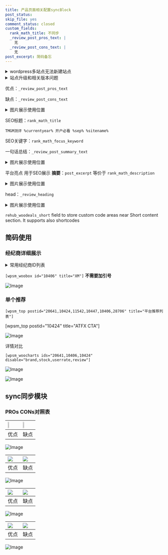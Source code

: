 ```yaml
---
title: 产品页面相关配置syncBlock
post_status: 
skip_file: yes
comment_status: closed
custom_fields:
  rank_math_title: 不同步
  _review_post_pros_text: |
    无
  _review_post_cons_text: |
    无
post_excerpt: 简码备忘
---
```

<details><summary>wordpress多站点无法新建站点</summary>

<li>和报错需要清理cookies一样的原因</li>
<li>wp-config.php里面<code>define( 'SUBDOMAIN_INSTALL', false );//子域名安装</code></li>
<li>新建子站点是用<code>define( 'SUBDOMAIN_INSTALL', true);//子域名安装</code> 完成以后，改成<code>false</code></li>
</details>

<details><summary>站点升级和相关版本问题</summary>

<p>wordpress：5.9.9
woocommerce：7.5.1
出现问题的地方：主题选项里面>><strong>Product layout >>compact style</strong></p>
<p>如何出现没有用过的字段 导致无法保存。先导出配置 然后进行修改，后面再次恢复即可。</p>
<p>出现部分字段无法显示时，需要返回默认布局后，对产品进行保存就好了。</p>
<p></p>
</details>

优点：`_review_post_pros_text`

缺点：`_review_post_cons_text`

<details><summary>图片展示使用位置</summary>

<img src="https://prod-files-secure.s3.us-west-2.amazonaws.com/39ed1227-6d7d-4570-be36-9ccd4a2c4241/f51d3d83-55d4-4bdf-9604-f37ec77ab556/Untitled.png?X-Amz-Algorithm=AWS4-HMAC-SHA256&X-Amz-Content-Sha256=UNSIGNED-PAYLOAD&X-Amz-Credential=ASIAZI2LB466YPMCO32I%2F20250329%2Fus-west-2%2Fs3%2Faws4_request&X-Amz-Date=20250329T045515Z&X-Amz-Expires=3600&X-Amz-Security-Token=IQoJb3JpZ2luX2VjEAQaCXVzLXdlc3QtMiJHMEUCICseahy7hJnVbTWj%2B5m6qGF1R6AR43Bpfsvuh4psTiooAiEA513wx5cKkOp8uYV40NU5jjVm9%2BWf7jLauA0l6J32sCoq%2FwMIbRAAGgw2Mzc0MjMxODM4MDUiDFMKYZyQg%2FtxyWSH6CrcAxJ1Ak85mrEJqwwNYBpZzfza7zLTOO4VBEQDX6L3EhlrgrC8op%2BjXHrmyDO%2BInb3L7ZZvlx668FzXbLJdOaOwKHfuhHVgM6z9sdhVrJDcploIyJjrJQ%2BSu6skra%2FZzjb%2BYPT3%2FlbJKKUqCGpCzpUT0pPMp1Athk0yDImVtLdqmED6H4w%2BPj81If%2BIDtTgkF5x7Ozndzw3kse8uL3VgxifO0RUOZ3fW2%2BxMxx6F1oAtYKW5%2BLskOV0V20M%2B02UT15CGGeLlkOTLYDU335SIvR10sx3LRMyCiWrGAU9QNrVv0j83MHmOeco8LQFBDen83smp9ymkNMMhFm2Q9PG3YUeFTBEKjq2eqS%2BPc%2FUAuOMEGkM3JFuk0G1nIsXfGGDiwxxk%2B0Tnm9BeKR7IlzxugzYlHtenjCDuT0C2GF%2BpN%2FPWKDAnen%2FW3q7rXATNOeazhYhBmxjBPHDsaPthvuuefLJUsM3AzB9Tc1F4eZN2vxT1AJCs2mMf5ljw%2FmXnklT0PIxq9H2LEfgp3gvsLed6mSWz8v2YsoKCPn5IaGnjdNeKZQ9LwnPoQ2PgLse80szgNQ7y34vKlEbodFY91DXl6FXyNCb%2FozH%2BYxvLc%2Brs2paYkQINupOH8cJ0N6F87dMMvUnb8GOqUB%2FE5AB%2BQBks5WyM9CJwq2Ee0UpxBHoVTHpxya%2FUpl12%2FyCLRrIwGeD5eF22tEg0MoL8JWwfRp3cVjv9xBCMQMzpIbIEcAfv9JFfaEAMShu9Jm4u8FrfS4Rr2cg5%2FmUyKuJ1keAkLQzwUQoIBbToopG9AlOhxY8zDaf7NNyYmD0TTCw0ZO1XwcrEKt1Fbpgc6mpNTXvhnkdIRLUxIXWqyXCX3lBb9t&X-Amz-Signature=55e6fcf1e632406ce7e08ea9ce96115f22e68eec3a735dd86f1621271dd7df97&X-Amz-SignedHeaders=host&x-id=GetObject" alt="Image">
</details>

SEO标题：`rank_math_title`

`TMGM测评 %currentyear% 开户必看 %sep% %sitename%`

SEO关键字：`rank_math_focus_keyword`

一句话总结：`_review_post_summary_text`

<details><summary>图片展示使用位置</summary>

<img src="https://prod-files-secure.s3.us-west-2.amazonaws.com/39ed1227-6d7d-4570-be36-9ccd4a2c4241/4b96a922-296c-4f4e-8630-d1c870cbce01/Untitled.png?X-Amz-Algorithm=AWS4-HMAC-SHA256&X-Amz-Content-Sha256=UNSIGNED-PAYLOAD&X-Amz-Credential=ASIAZI2LB466WYBJFVNU%2F20250329%2Fus-west-2%2Fs3%2Faws4_request&X-Amz-Date=20250329T045519Z&X-Amz-Expires=3600&X-Amz-Security-Token=IQoJb3JpZ2luX2VjEAAaCXVzLXdlc3QtMiJHMEUCIQD2DheWolnVZ8UG5JRzTlOsxKPGTZJV6rZ2PKeHHQ0VzgIgTGGQ1xnGzE4tWMIQSaZujx6AD6ISBGbogR9Cws51qEUq%2FwMIaBAAGgw2Mzc0MjMxODM4MDUiDDGpFTytvCszgUvbHSrcA0CPsJ88FYghDIeX1T5ytsA4bCmyKHJ6j9CAfA56qlIx3813G9QV5LdwyqfM2D4CBROY5xZWpzKFFyfc0AUmKmnfu70tIBsxnbXvtaN3zOdznyXzyVbsdjz6d8pP56Y%2FqSIlUDekaDUJnG%2B41v9ORkGIpqpQL%2FXRd6bUBg5NvTzZNWMfgBrCoNiPDIQviUx4vBvjjLCE0afxhDdW3qUZneLh2Flw4SDibMpxI2ztHHVBW6SWsVEAX79XvhDUurjPOixlHrd%2BT0autWRfsbebgfiuXRK5Be2DyVvWRWmlCFhoCYLXm54ihNddLHX%2FqLKuvJS%2BQTFbGAQ5QR8FlT%2FbMa2XQqcmXOYiw8xLc29RSPYsWZokprpi4C1d8WDB2AbXTh3B0YRb64q7pYM%2BiGcyWy%2BuzgcnoqRpIT4RetyG%2FDLN5UOMlnh1z7b3jELmQw1mld%2BAigQ5BDBA8IZp0SN2hdzHzYY%2BlXJWRj4mAn50EKqtJRsRKw6zoEhvMalm%2FnC1E7AkUlg1NkCBsEqPR6ivEP8RieT%2BSt%2B0nOALEPh7soUmfhYlTtTISFF%2FwrOna02KSnjlNG7Rzm5reaF993R05Nsw4yvaEHf5tVMeJ1wtxQBg38uWEChIwvRb7Ev3MNrdnL8GOqUBOW89hVJusxmhFWRH8e1TVejQ5M7oKAZFMRds5bmZE46DSidV0qkAEu02Z9hZ3c4h4N2gKJR1Q0VejEJidGNQZQbVKw7UobzPUlxZ%2FbKnDW6BYk3D3PU62KI1Jqrf%2B9iPO5UUmK5znZsCVissnloGoPo0n8AFhua42Vl83fpdzwpoCricfhASJhe4698cQxgLan9bUppgrtdVHQ9tl7%2FkvZ4aur0G&X-Amz-Signature=067cab03bc5bc81cb09213452b56e1696d164429764aa07b1a503d328e3a1115&X-Amz-SignedHeaders=host&x-id=GetObject" alt="Image">
</details>

平台亮点 用于SEO展示 **摘要**：`post_excerpt`  等价于 `rank_math_description`

<details><summary>图片展示使用位置</summary>

<img src="https://prod-files-secure.s3.us-west-2.amazonaws.com/39ed1227-6d7d-4570-be36-9ccd4a2c4241/1ee11f63-b60a-4dfe-a7a7-d58ff23b5d88/Untitled.png?X-Amz-Algorithm=AWS4-HMAC-SHA256&X-Amz-Content-Sha256=UNSIGNED-PAYLOAD&X-Amz-Credential=ASIAZI2LB466ZSAQKYCR%2F20250329%2Fus-west-2%2Fs3%2Faws4_request&X-Amz-Date=20250329T045519Z&X-Amz-Expires=3600&X-Amz-Security-Token=IQoJb3JpZ2luX2VjEAAaCXVzLXdlc3QtMiJIMEYCIQDazu0n4u2bmjP4nTq3xW7IBeYcYwY%2Bm%2F9qQEJmomVF2AIhAL2h3n4AZ1vTIRPzSXtVIpjJ9MOmBGQqqD2ZYfFe88nJKv8DCGgQABoMNjM3NDIzMTgzODA1Igw3L0oIZjeTVSQsNxMq3AML7k5jvqt%2FXnzC652vQbrEzOOBinQnLPSpybjNzXUFpo8FTSXFpD8yninUt%2FMtwvsHxawtefRnip2h6gMcU6RPZxxw2QG0mJfOnHWNAopUOQk7d%2BDnT%2BHuNDbttAhXjQpbQrPtCBfh1vUOBsUS2vb0soWZq%2FPzSKa3m5EP0CpUTZrCQJc3FCz8M713l%2BD8QJFR29PLPSh5nP4k8W1%2BoGSNjHn5hKmAMdvaVCj3oLT61vqEmLB2353NSAXguuqBlzTc4u0MHi0Fj0PcK6jew5q6nuAwEuNuoSYX7d%2BuzlWuf8CSjU7%2Bya%2Fjh64NYZH%2Bo9obv6mSw6bASMsnJ%2BVLVCtEbAuiiKZYkQBnectuPoGwE2TfayIngpWETgPZri5w8MzHwYK57zwtM5xkhph0Dk8FsNSrjbOTc7dQTr21cN%2Biom1uicK3GoAfn6eAef3wqLrqaDPdS%2Bswss75%2B8PECWkm2i55488F1ZgchvkeARg1IF9BMY0UWO%2BrgjAT9NLZtzVdlMIxa%2FpMmS9%2FhdEbM%2FEX69vDxo%2FoMxURGXz9UduiytdewDfYg7NyZKBp4RcT9KUyL86vc7PDkexvMOBX0dT0a27txfR%2F8PTkhcEooOhw3PeIuT70cB6aX%2BqaizCr3Zy%2FBjqkAZPSfceQ1rgulBFQMIGU5kortK%2FZgAF9c%2FdLA3CfHT%2BK1nr8rZ3ZJf7f%2FARCt8iIDrsj3Kb52I3iQXmjynU8vQMRIdFrDRZoboszWTdLbyRSDurQVhL%2BwgaSzRpRrjRleX1n9D98akQF4fuMRrD5J75nv24kWcfCuNdGIlA3rjWr7JDVkjAUA0%2BzJwhxZaDnZNhb%2Bi2LkkqDtkJZvWGK9t9GVGCn&X-Amz-Signature=8875388ae2f674e2972d1fc0cdd43a366570bc3fe02d2eeb8a14e06de4884a82&X-Amz-SignedHeaders=host&x-id=GetObject" alt="Image">
<img src="https://prod-files-secure.s3.us-west-2.amazonaws.com/39ed1227-6d7d-4570-be36-9ccd4a2c4241/ad4118b5-78d8-4fbe-801e-3b29b5d99c01/Untitled.png?X-Amz-Algorithm=AWS4-HMAC-SHA256&X-Amz-Content-Sha256=UNSIGNED-PAYLOAD&X-Amz-Credential=ASIAZI2LB466ZSAQKYCR%2F20250329%2Fus-west-2%2Fs3%2Faws4_request&X-Amz-Date=20250329T045519Z&X-Amz-Expires=3600&X-Amz-Security-Token=IQoJb3JpZ2luX2VjEAAaCXVzLXdlc3QtMiJIMEYCIQDazu0n4u2bmjP4nTq3xW7IBeYcYwY%2Bm%2F9qQEJmomVF2AIhAL2h3n4AZ1vTIRPzSXtVIpjJ9MOmBGQqqD2ZYfFe88nJKv8DCGgQABoMNjM3NDIzMTgzODA1Igw3L0oIZjeTVSQsNxMq3AML7k5jvqt%2FXnzC652vQbrEzOOBinQnLPSpybjNzXUFpo8FTSXFpD8yninUt%2FMtwvsHxawtefRnip2h6gMcU6RPZxxw2QG0mJfOnHWNAopUOQk7d%2BDnT%2BHuNDbttAhXjQpbQrPtCBfh1vUOBsUS2vb0soWZq%2FPzSKa3m5EP0CpUTZrCQJc3FCz8M713l%2BD8QJFR29PLPSh5nP4k8W1%2BoGSNjHn5hKmAMdvaVCj3oLT61vqEmLB2353NSAXguuqBlzTc4u0MHi0Fj0PcK6jew5q6nuAwEuNuoSYX7d%2BuzlWuf8CSjU7%2Bya%2Fjh64NYZH%2Bo9obv6mSw6bASMsnJ%2BVLVCtEbAuiiKZYkQBnectuPoGwE2TfayIngpWETgPZri5w8MzHwYK57zwtM5xkhph0Dk8FsNSrjbOTc7dQTr21cN%2Biom1uicK3GoAfn6eAef3wqLrqaDPdS%2Bswss75%2B8PECWkm2i55488F1ZgchvkeARg1IF9BMY0UWO%2BrgjAT9NLZtzVdlMIxa%2FpMmS9%2FhdEbM%2FEX69vDxo%2FoMxURGXz9UduiytdewDfYg7NyZKBp4RcT9KUyL86vc7PDkexvMOBX0dT0a27txfR%2F8PTkhcEooOhw3PeIuT70cB6aX%2BqaizCr3Zy%2FBjqkAZPSfceQ1rgulBFQMIGU5kortK%2FZgAF9c%2FdLA3CfHT%2BK1nr8rZ3ZJf7f%2FARCt8iIDrsj3Kb52I3iQXmjynU8vQMRIdFrDRZoboszWTdLbyRSDurQVhL%2BwgaSzRpRrjRleX1n9D98akQF4fuMRrD5J75nv24kWcfCuNdGIlA3rjWr7JDVkjAUA0%2BzJwhxZaDnZNhb%2Bi2LkkqDtkJZvWGK9t9GVGCn&X-Amz-Signature=a059f7f85290453dc211984c9938b1d188e9ee6604dca8f7010c1ae8a21406a4&X-Amz-SignedHeaders=host&x-id=GetObject" alt="Image">
<img src="https://prod-files-secure.s3.us-west-2.amazonaws.com/39ed1227-6d7d-4570-be36-9ccd4a2c4241/a38cf7c9-a79c-4b64-9e94-13589fe0758b/Untitled.png?X-Amz-Algorithm=AWS4-HMAC-SHA256&X-Amz-Content-Sha256=UNSIGNED-PAYLOAD&X-Amz-Credential=ASIAZI2LB466ZSAQKYCR%2F20250329%2Fus-west-2%2Fs3%2Faws4_request&X-Amz-Date=20250329T045519Z&X-Amz-Expires=3600&X-Amz-Security-Token=IQoJb3JpZ2luX2VjEAAaCXVzLXdlc3QtMiJIMEYCIQDazu0n4u2bmjP4nTq3xW7IBeYcYwY%2Bm%2F9qQEJmomVF2AIhAL2h3n4AZ1vTIRPzSXtVIpjJ9MOmBGQqqD2ZYfFe88nJKv8DCGgQABoMNjM3NDIzMTgzODA1Igw3L0oIZjeTVSQsNxMq3AML7k5jvqt%2FXnzC652vQbrEzOOBinQnLPSpybjNzXUFpo8FTSXFpD8yninUt%2FMtwvsHxawtefRnip2h6gMcU6RPZxxw2QG0mJfOnHWNAopUOQk7d%2BDnT%2BHuNDbttAhXjQpbQrPtCBfh1vUOBsUS2vb0soWZq%2FPzSKa3m5EP0CpUTZrCQJc3FCz8M713l%2BD8QJFR29PLPSh5nP4k8W1%2BoGSNjHn5hKmAMdvaVCj3oLT61vqEmLB2353NSAXguuqBlzTc4u0MHi0Fj0PcK6jew5q6nuAwEuNuoSYX7d%2BuzlWuf8CSjU7%2Bya%2Fjh64NYZH%2Bo9obv6mSw6bASMsnJ%2BVLVCtEbAuiiKZYkQBnectuPoGwE2TfayIngpWETgPZri5w8MzHwYK57zwtM5xkhph0Dk8FsNSrjbOTc7dQTr21cN%2Biom1uicK3GoAfn6eAef3wqLrqaDPdS%2Bswss75%2B8PECWkm2i55488F1ZgchvkeARg1IF9BMY0UWO%2BrgjAT9NLZtzVdlMIxa%2FpMmS9%2FhdEbM%2FEX69vDxo%2FoMxURGXz9UduiytdewDfYg7NyZKBp4RcT9KUyL86vc7PDkexvMOBX0dT0a27txfR%2F8PTkhcEooOhw3PeIuT70cB6aX%2BqaizCr3Zy%2FBjqkAZPSfceQ1rgulBFQMIGU5kortK%2FZgAF9c%2FdLA3CfHT%2BK1nr8rZ3ZJf7f%2FARCt8iIDrsj3Kb52I3iQXmjynU8vQMRIdFrDRZoboszWTdLbyRSDurQVhL%2BwgaSzRpRrjRleX1n9D98akQF4fuMRrD5J75nv24kWcfCuNdGIlA3rjWr7JDVkjAUA0%2BzJwhxZaDnZNhb%2Bi2LkkqDtkJZvWGK9t9GVGCn&X-Amz-Signature=fcf3f7df0589a203e2188315b1836540e13374bbacf6029a780caf62ecccdd3a&X-Amz-SignedHeaders=host&x-id=GetObject" alt="Image">
<img src="https://prod-files-secure.s3.us-west-2.amazonaws.com/39ed1227-6d7d-4570-be36-9ccd4a2c4241/7da6fc1e-d2ac-42ae-8c75-cb5749aa18f6/Untitled.png?X-Amz-Algorithm=AWS4-HMAC-SHA256&X-Amz-Content-Sha256=UNSIGNED-PAYLOAD&X-Amz-Credential=ASIAZI2LB466ZSAQKYCR%2F20250329%2Fus-west-2%2Fs3%2Faws4_request&X-Amz-Date=20250329T045519Z&X-Amz-Expires=3600&X-Amz-Security-Token=IQoJb3JpZ2luX2VjEAAaCXVzLXdlc3QtMiJIMEYCIQDazu0n4u2bmjP4nTq3xW7IBeYcYwY%2Bm%2F9qQEJmomVF2AIhAL2h3n4AZ1vTIRPzSXtVIpjJ9MOmBGQqqD2ZYfFe88nJKv8DCGgQABoMNjM3NDIzMTgzODA1Igw3L0oIZjeTVSQsNxMq3AML7k5jvqt%2FXnzC652vQbrEzOOBinQnLPSpybjNzXUFpo8FTSXFpD8yninUt%2FMtwvsHxawtefRnip2h6gMcU6RPZxxw2QG0mJfOnHWNAopUOQk7d%2BDnT%2BHuNDbttAhXjQpbQrPtCBfh1vUOBsUS2vb0soWZq%2FPzSKa3m5EP0CpUTZrCQJc3FCz8M713l%2BD8QJFR29PLPSh5nP4k8W1%2BoGSNjHn5hKmAMdvaVCj3oLT61vqEmLB2353NSAXguuqBlzTc4u0MHi0Fj0PcK6jew5q6nuAwEuNuoSYX7d%2BuzlWuf8CSjU7%2Bya%2Fjh64NYZH%2Bo9obv6mSw6bASMsnJ%2BVLVCtEbAuiiKZYkQBnectuPoGwE2TfayIngpWETgPZri5w8MzHwYK57zwtM5xkhph0Dk8FsNSrjbOTc7dQTr21cN%2Biom1uicK3GoAfn6eAef3wqLrqaDPdS%2Bswss75%2B8PECWkm2i55488F1ZgchvkeARg1IF9BMY0UWO%2BrgjAT9NLZtzVdlMIxa%2FpMmS9%2FhdEbM%2FEX69vDxo%2FoMxURGXz9UduiytdewDfYg7NyZKBp4RcT9KUyL86vc7PDkexvMOBX0dT0a27txfR%2F8PTkhcEooOhw3PeIuT70cB6aX%2BqaizCr3Zy%2FBjqkAZPSfceQ1rgulBFQMIGU5kortK%2FZgAF9c%2FdLA3CfHT%2BK1nr8rZ3ZJf7f%2FARCt8iIDrsj3Kb52I3iQXmjynU8vQMRIdFrDRZoboszWTdLbyRSDurQVhL%2BwgaSzRpRrjRleX1n9D98akQF4fuMRrD5J75nv24kWcfCuNdGIlA3rjWr7JDVkjAUA0%2BzJwhxZaDnZNhb%2Bi2LkkqDtkJZvWGK9t9GVGCn&X-Amz-Signature=e050d90e41f9aa87617d6f3963343cb6488c1496337c86db486ad69f2e561771&X-Amz-SignedHeaders=host&x-id=GetObject" alt="Image">
<img src="https://prod-files-secure.s3.us-west-2.amazonaws.com/39ed1227-6d7d-4570-be36-9ccd4a2c4241/7e97f40a-eaee-47f5-b2f9-475f96808fa7/Untitled.png?X-Amz-Algorithm=AWS4-HMAC-SHA256&X-Amz-Content-Sha256=UNSIGNED-PAYLOAD&X-Amz-Credential=ASIAZI2LB466ZSAQKYCR%2F20250329%2Fus-west-2%2Fs3%2Faws4_request&X-Amz-Date=20250329T045519Z&X-Amz-Expires=3600&X-Amz-Security-Token=IQoJb3JpZ2luX2VjEAAaCXVzLXdlc3QtMiJIMEYCIQDazu0n4u2bmjP4nTq3xW7IBeYcYwY%2Bm%2F9qQEJmomVF2AIhAL2h3n4AZ1vTIRPzSXtVIpjJ9MOmBGQqqD2ZYfFe88nJKv8DCGgQABoMNjM3NDIzMTgzODA1Igw3L0oIZjeTVSQsNxMq3AML7k5jvqt%2FXnzC652vQbrEzOOBinQnLPSpybjNzXUFpo8FTSXFpD8yninUt%2FMtwvsHxawtefRnip2h6gMcU6RPZxxw2QG0mJfOnHWNAopUOQk7d%2BDnT%2BHuNDbttAhXjQpbQrPtCBfh1vUOBsUS2vb0soWZq%2FPzSKa3m5EP0CpUTZrCQJc3FCz8M713l%2BD8QJFR29PLPSh5nP4k8W1%2BoGSNjHn5hKmAMdvaVCj3oLT61vqEmLB2353NSAXguuqBlzTc4u0MHi0Fj0PcK6jew5q6nuAwEuNuoSYX7d%2BuzlWuf8CSjU7%2Bya%2Fjh64NYZH%2Bo9obv6mSw6bASMsnJ%2BVLVCtEbAuiiKZYkQBnectuPoGwE2TfayIngpWETgPZri5w8MzHwYK57zwtM5xkhph0Dk8FsNSrjbOTc7dQTr21cN%2Biom1uicK3GoAfn6eAef3wqLrqaDPdS%2Bswss75%2B8PECWkm2i55488F1ZgchvkeARg1IF9BMY0UWO%2BrgjAT9NLZtzVdlMIxa%2FpMmS9%2FhdEbM%2FEX69vDxo%2FoMxURGXz9UduiytdewDfYg7NyZKBp4RcT9KUyL86vc7PDkexvMOBX0dT0a27txfR%2F8PTkhcEooOhw3PeIuT70cB6aX%2BqaizCr3Zy%2FBjqkAZPSfceQ1rgulBFQMIGU5kortK%2FZgAF9c%2FdLA3CfHT%2BK1nr8rZ3ZJf7f%2FARCt8iIDrsj3Kb52I3iQXmjynU8vQMRIdFrDRZoboszWTdLbyRSDurQVhL%2BwgaSzRpRrjRleX1n9D98akQF4fuMRrD5J75nv24kWcfCuNdGIlA3rjWr7JDVkjAUA0%2BzJwhxZaDnZNhb%2Bi2LkkqDtkJZvWGK9t9GVGCn&X-Amz-Signature=72ae56e97dc1a96d6cd01b29740e3bbeddba87525a3e54e8b40e6fe1c030ffed&X-Amz-SignedHeaders=host&x-id=GetObject" alt="Image">
</details>

head：`_review_heading`

<details><summary>图片展示使用位置</summary>

<img src="https://prod-files-secure.s3.us-west-2.amazonaws.com/39ed1227-6d7d-4570-be36-9ccd4a2c4241/3a4650ad-9887-415c-889a-edd51fa54f27/Untitled.png?X-Amz-Algorithm=AWS4-HMAC-SHA256&X-Amz-Content-Sha256=UNSIGNED-PAYLOAD&X-Amz-Credential=ASIAZI2LB466YE7KNWCM%2F20250329%2Fus-west-2%2Fs3%2Faws4_request&X-Amz-Date=20250329T045519Z&X-Amz-Expires=3600&X-Amz-Security-Token=IQoJb3JpZ2luX2VjEAAaCXVzLXdlc3QtMiJGMEQCIBJI1Mi%2Blh5KLTb58ddRPdzm%2BvXScGLCIZMA8OH9edjKAiBLp15eFGgzh2VeBu4fhKY%2BoIxynxw9QcS5djDYJJ7SvSr%2FAwhoEAAaDDYzNzQyMzE4MzgwNSIMJGaUeN1pDQEMIcHxKtwDW8ewykMImxQAe%2B4MF9vMCDHeKOLZo85WC9akJpr6fUUqpSW6Oks2QlPhDVOfFmd0RU9%2FUXRSE9nGCrnH0xC8%2BLVHrAXrKUHUF9CPdMByO9E9CKMbsfjicWtD2OraAfJeXBYaplovC%2FWnGb8JMjK2lZ4oWP8bIbh4FdtCJtiNbjp1tMXIDV%2FDzSQ2reT1i%2FiX4dIPYl%2BL5U1fhZnyU%2FWxbAszy9XCE7GSWy2oxvoTwJjDhG8WUbi5BH8hjooARv3OoqeigEi8agZM1%2F8pQBj91iQ8fgsFxP8BYNM7fze4UBchPjH%2F00O%2FFo74W3P5jaI5Zen0m0y6PyEOcnHhnOzjPkprYgzgcNiuVB5FvgezkigpnmcVLJ46PVRJj9zA5oPzZLGtweadewrhjMrPNxJQiSIlBoxvpxn95UVH5C8yaTnukPTLE79jVRSsnPrlgvslNftcWgO5UuAtA21fm5dJWSeAr2uDNd9ifc%2FHmuUuYhy%2Fj2uuDA41jd4mPm198v2MX1TJZgTA9k04E1XUylqLwMY93fyZ8p%2Bzii8%2B1GexFhlnC8DLnR0kKKCsCKJ0tm3uEigtcqWqCmOCjJvuGyinRDydmzASL4dDSJrxNKA6PBrMEcJueROkNHTnLzIw1N2cvwY6pgHlL9%2F3xZFSVa8yLi2NNFQsjYVQ3f8%2Bt0op1s85%2BJzLYtMZ5balq59VxnvpliK02Af5WDJg%2F2S%2BOl3IOqxqqNhjEbNLpQcaFR3rsNqi19USkVHAlPVUD%2B5PYWKawxHga4DBd%2FQfgvk%2BP0zieBSvQtyPKTAI9A7ZYQdGzzZyTC3%2BiOaGS83zMp1ERd6e7sQTKMG74js86NXms0wT7m3hdRbURkYDF5jk&X-Amz-Signature=f942386c5e62519c9d9323dd3f9e1e152c391ec13d8c0e24208c2ea14e214156&X-Amz-SignedHeaders=host&x-id=GetObject" alt="Image">
</details>

`rehub_woodeals_short`	field to store custom code areas near Short content section. It supports also shortcodes



## 简码使用

### 经纪商详细展示

<details><summary>常用经纪商ID列表</summary>

<pre><code class="php">嘉盛 ===> 20641  [wpsm_woobox id="20641" title="嘉盛"]
易信easymarkets ===> 11542  [wpsm_woobox id="11542" title="易信easymarkets"]
ATFX外汇 ===> 10424  [wpsm_woobox id="10424" title="ATFX"]
XM ===> 10406  [wpsm_woobox id="10406" title="XM"]
TMGM ===> 29622  [wpsm_woobox id="29622" title="TMGM"]
HYCM ===> 10447  [wpsm_woobox id="10447" title="HYCM"]
fpmarkets澳福外汇 ===> 20639  [wpsm_woobox id="20639" title="fpmarkets澳福外汇"]</code></pre>
</details>

`[wpsm_woobox id="10406" title="XM"]` **不需要加引号**

![Image](https://prod-files-secure.s3.us-west-2.amazonaws.com/39ed1227-6d7d-4570-be36-9ccd4a2c4241/4f898f9d-0fa7-4e43-acd3-ac6bc7be575a/Untitled.png?X-Amz-Algorithm=AWS4-HMAC-SHA256&X-Amz-Content-Sha256=UNSIGNED-PAYLOAD&X-Amz-Credential=ASIAZI2LB466437GKL3G%2F20250329%2Fus-west-2%2Fs3%2Faws4_request&X-Amz-Date=20250329T045514Z&X-Amz-Expires=3600&X-Amz-Security-Token=IQoJb3JpZ2luX2VjEAAaCXVzLXdlc3QtMiJHMEUCIG8%2BlDP650PqvHlrt9jRbW%2FlT%2BM8AOJ0oMkwer8T%2F4ZrAiEAnUB4Yjy0zseNFhjCdzHxudAErJFYNr0Y4suWQsvifWcq%2FwMIaBAAGgw2Mzc0MjMxODM4MDUiDMqvL7lcreEB0YW5RSrcA9OMTs8rrLzJNcH9m%2FvdrTkaedyLUiRVVeFqe4O%2BibLxnO1jfeAlqJyqA0xQee8G5EMzYoH3El6PpG0HrVDlxNDQ7PBK04su9ynfyIbSslR6kpbzxqRFVseWQBVPH9pcNkYqkONLLCYiTx8SnlU2yZ9UMw2KnhCzitCZNeVoc0ZhhOcaIJTdKrhB3NnLN4nwUOAdX%2BYJBE6tFC2hRcEbd3HSAUQf6YGbVSqr%2F0KPIOxlHeHKplc67coQgSXsZ2lRBzT6cgQo1kV3ujI23pixhuBSFtklXlV8gJvdNMHlowHAyXBhF7aPgVkHvE5Upxz5XHpLH5%2Bb269f0hl%2F07NFpwPzar%2FFlX6oQwbAwMcYK%2FWmLKdd0ACT99z0U6gNF%2BnYPGTIUdEHIO%2B%2Fdqq8P687nwGxaUHQ%2BZfM9uHE5lnQ7%2BshMFKwE7S%2FGUCLMszdHMcdO3ywtJoVuhaqykjOvYltnTWOgO5meg7bt6u0QibOFgsaFepHvwS5bCjdcgkTiQoc%2Bz8kJ21KDleAOY%2BR%2FOxnW9kRszBBT3KSXckrUnFFMdoyNh89htOMIGEM3WCEyzHUazvcc%2BeU8XfPQL4iZ6vbTSeqmdj4efRBtMiQIY6ncDb83HYSToJ%2BqAE3yUUrMMPdnL8GOqUBPbSwqwcsQyCO%2FxuPQeP%2FjGktHEBrQCujFAYuzh4pZyJ8alZqjFypyePbflgrzNqhmkz8Mjm0%2FsUGRMd3R%2B9wxcd5nxcKDZahBJgi2v2o9JCfAR3wnO8lWzjsRLSbHp3I%2FZJ%2FyKrjcvxeLtVZ5zCF6H78IqlPfF3Q0Ah%2FyU%2FGEjrJRm4Xq0POhfzsMqvud7sOjJUHuYjGEBJC0ORgnx4GtK16zy4N&X-Amz-Signature=2c0327e308a8519669931358c40fbbf3c952b570501e5af1abfb61f966187986&X-Amz-SignedHeaders=host&x-id=GetObject)

### 单个推荐
`[wpsm_top postid="20641,10424,11542,10447,10406,28706" title="平台推荐列表"]`

[wpsm_top postid="10424" title="ATFX CTA"]

![Image](https://prod-files-secure.s3.us-west-2.amazonaws.com/39ed1227-6d7d-4570-be36-9ccd4a2c4241/5ac620dc-51a8-48b6-b55d-91f47299193c/Untitled.png?X-Amz-Algorithm=AWS4-HMAC-SHA256&X-Amz-Content-Sha256=UNSIGNED-PAYLOAD&X-Amz-Credential=ASIAZI2LB466437GKL3G%2F20250329%2Fus-west-2%2Fs3%2Faws4_request&X-Amz-Date=20250329T045514Z&X-Amz-Expires=3600&X-Amz-Security-Token=IQoJb3JpZ2luX2VjEAAaCXVzLXdlc3QtMiJHMEUCIG8%2BlDP650PqvHlrt9jRbW%2FlT%2BM8AOJ0oMkwer8T%2F4ZrAiEAnUB4Yjy0zseNFhjCdzHxudAErJFYNr0Y4suWQsvifWcq%2FwMIaBAAGgw2Mzc0MjMxODM4MDUiDMqvL7lcreEB0YW5RSrcA9OMTs8rrLzJNcH9m%2FvdrTkaedyLUiRVVeFqe4O%2BibLxnO1jfeAlqJyqA0xQee8G5EMzYoH3El6PpG0HrVDlxNDQ7PBK04su9ynfyIbSslR6kpbzxqRFVseWQBVPH9pcNkYqkONLLCYiTx8SnlU2yZ9UMw2KnhCzitCZNeVoc0ZhhOcaIJTdKrhB3NnLN4nwUOAdX%2BYJBE6tFC2hRcEbd3HSAUQf6YGbVSqr%2F0KPIOxlHeHKplc67coQgSXsZ2lRBzT6cgQo1kV3ujI23pixhuBSFtklXlV8gJvdNMHlowHAyXBhF7aPgVkHvE5Upxz5XHpLH5%2Bb269f0hl%2F07NFpwPzar%2FFlX6oQwbAwMcYK%2FWmLKdd0ACT99z0U6gNF%2BnYPGTIUdEHIO%2B%2Fdqq8P687nwGxaUHQ%2BZfM9uHE5lnQ7%2BshMFKwE7S%2FGUCLMszdHMcdO3ywtJoVuhaqykjOvYltnTWOgO5meg7bt6u0QibOFgsaFepHvwS5bCjdcgkTiQoc%2Bz8kJ21KDleAOY%2BR%2FOxnW9kRszBBT3KSXckrUnFFMdoyNh89htOMIGEM3WCEyzHUazvcc%2BeU8XfPQL4iZ6vbTSeqmdj4efRBtMiQIY6ncDb83HYSToJ%2BqAE3yUUrMMPdnL8GOqUBPbSwqwcsQyCO%2FxuPQeP%2FjGktHEBrQCujFAYuzh4pZyJ8alZqjFypyePbflgrzNqhmkz8Mjm0%2FsUGRMd3R%2B9wxcd5nxcKDZahBJgi2v2o9JCfAR3wnO8lWzjsRLSbHp3I%2FZJ%2FyKrjcvxeLtVZ5zCF6H78IqlPfF3Q0Ah%2FyU%2FGEjrJRm4Xq0POhfzsMqvud7sOjJUHuYjGEBJC0ORgnx4GtK16zy4N&X-Amz-Signature=69e172caba8eaf5ea80188372409b344a8d9521f083b6b2d5d066a4c88021665&X-Amz-SignedHeaders=host&x-id=GetObject)

详情对比

`[wpsm_woocharts ids="20641,10406,10424" disable="brand,stock,userrate,review"]`

![Image](https://prod-files-secure.s3.us-west-2.amazonaws.com/39ed1227-6d7d-4570-be36-9ccd4a2c4241/bf3ba45f-b9f3-4295-8aef-b4a495fd25f4/Untitled.png?X-Amz-Algorithm=AWS4-HMAC-SHA256&X-Amz-Content-Sha256=UNSIGNED-PAYLOAD&X-Amz-Credential=ASIAZI2LB466437GKL3G%2F20250329%2Fus-west-2%2Fs3%2Faws4_request&X-Amz-Date=20250329T045514Z&X-Amz-Expires=3600&X-Amz-Security-Token=IQoJb3JpZ2luX2VjEAAaCXVzLXdlc3QtMiJHMEUCIG8%2BlDP650PqvHlrt9jRbW%2FlT%2BM8AOJ0oMkwer8T%2F4ZrAiEAnUB4Yjy0zseNFhjCdzHxudAErJFYNr0Y4suWQsvifWcq%2FwMIaBAAGgw2Mzc0MjMxODM4MDUiDMqvL7lcreEB0YW5RSrcA9OMTs8rrLzJNcH9m%2FvdrTkaedyLUiRVVeFqe4O%2BibLxnO1jfeAlqJyqA0xQee8G5EMzYoH3El6PpG0HrVDlxNDQ7PBK04su9ynfyIbSslR6kpbzxqRFVseWQBVPH9pcNkYqkONLLCYiTx8SnlU2yZ9UMw2KnhCzitCZNeVoc0ZhhOcaIJTdKrhB3NnLN4nwUOAdX%2BYJBE6tFC2hRcEbd3HSAUQf6YGbVSqr%2F0KPIOxlHeHKplc67coQgSXsZ2lRBzT6cgQo1kV3ujI23pixhuBSFtklXlV8gJvdNMHlowHAyXBhF7aPgVkHvE5Upxz5XHpLH5%2Bb269f0hl%2F07NFpwPzar%2FFlX6oQwbAwMcYK%2FWmLKdd0ACT99z0U6gNF%2BnYPGTIUdEHIO%2B%2Fdqq8P687nwGxaUHQ%2BZfM9uHE5lnQ7%2BshMFKwE7S%2FGUCLMszdHMcdO3ywtJoVuhaqykjOvYltnTWOgO5meg7bt6u0QibOFgsaFepHvwS5bCjdcgkTiQoc%2Bz8kJ21KDleAOY%2BR%2FOxnW9kRszBBT3KSXckrUnFFMdoyNh89htOMIGEM3WCEyzHUazvcc%2BeU8XfPQL4iZ6vbTSeqmdj4efRBtMiQIY6ncDb83HYSToJ%2BqAE3yUUrMMPdnL8GOqUBPbSwqwcsQyCO%2FxuPQeP%2FjGktHEBrQCujFAYuzh4pZyJ8alZqjFypyePbflgrzNqhmkz8Mjm0%2FsUGRMd3R%2B9wxcd5nxcKDZahBJgi2v2o9JCfAR3wnO8lWzjsRLSbHp3I%2FZJ%2FyKrjcvxeLtVZ5zCF6H78IqlPfF3Q0Ah%2FyU%2FGEjrJRm4Xq0POhfzsMqvud7sOjJUHuYjGEBJC0ORgnx4GtK16zy4N&X-Amz-Signature=2f749ce235791d6d5491e9738a2fb617ab025df780bf9a547b447e3e7b4fb877&X-Amz-SignedHeaders=host&x-id=GetObject)

![Image](https://prod-files-secure.s3.us-west-2.amazonaws.com/39ed1227-6d7d-4570-be36-9ccd4a2c4241/30bc56ef-f383-4b48-9768-2ebc9e436ec0/Untitled.png?X-Amz-Algorithm=AWS4-HMAC-SHA256&X-Amz-Content-Sha256=UNSIGNED-PAYLOAD&X-Amz-Credential=ASIAZI2LB466437GKL3G%2F20250329%2Fus-west-2%2Fs3%2Faws4_request&X-Amz-Date=20250329T045514Z&X-Amz-Expires=3600&X-Amz-Security-Token=IQoJb3JpZ2luX2VjEAAaCXVzLXdlc3QtMiJHMEUCIG8%2BlDP650PqvHlrt9jRbW%2FlT%2BM8AOJ0oMkwer8T%2F4ZrAiEAnUB4Yjy0zseNFhjCdzHxudAErJFYNr0Y4suWQsvifWcq%2FwMIaBAAGgw2Mzc0MjMxODM4MDUiDMqvL7lcreEB0YW5RSrcA9OMTs8rrLzJNcH9m%2FvdrTkaedyLUiRVVeFqe4O%2BibLxnO1jfeAlqJyqA0xQee8G5EMzYoH3El6PpG0HrVDlxNDQ7PBK04su9ynfyIbSslR6kpbzxqRFVseWQBVPH9pcNkYqkONLLCYiTx8SnlU2yZ9UMw2KnhCzitCZNeVoc0ZhhOcaIJTdKrhB3NnLN4nwUOAdX%2BYJBE6tFC2hRcEbd3HSAUQf6YGbVSqr%2F0KPIOxlHeHKplc67coQgSXsZ2lRBzT6cgQo1kV3ujI23pixhuBSFtklXlV8gJvdNMHlowHAyXBhF7aPgVkHvE5Upxz5XHpLH5%2Bb269f0hl%2F07NFpwPzar%2FFlX6oQwbAwMcYK%2FWmLKdd0ACT99z0U6gNF%2BnYPGTIUdEHIO%2B%2Fdqq8P687nwGxaUHQ%2BZfM9uHE5lnQ7%2BshMFKwE7S%2FGUCLMszdHMcdO3ywtJoVuhaqykjOvYltnTWOgO5meg7bt6u0QibOFgsaFepHvwS5bCjdcgkTiQoc%2Bz8kJ21KDleAOY%2BR%2FOxnW9kRszBBT3KSXckrUnFFMdoyNh89htOMIGEM3WCEyzHUazvcc%2BeU8XfPQL4iZ6vbTSeqmdj4efRBtMiQIY6ncDb83HYSToJ%2BqAE3yUUrMMPdnL8GOqUBPbSwqwcsQyCO%2FxuPQeP%2FjGktHEBrQCujFAYuzh4pZyJ8alZqjFypyePbflgrzNqhmkz8Mjm0%2FsUGRMd3R%2B9wxcd5nxcKDZahBJgi2v2o9JCfAR3wnO8lWzjsRLSbHp3I%2FZJ%2FyKrjcvxeLtVZ5zCF6H78IqlPfF3Q0Ah%2FyU%2FGEjrJRm4Xq0POhfzsMqvud7sOjJUHuYjGEBJC0ORgnx4GtK16zy4N&X-Amz-Signature=9bf63f4e51533ac7cbe225cf1d5b339724b1ab720d77f79cc9957f276f1a5973&X-Amz-SignedHeaders=host&x-id=GetObject)

## sync同步模块

### PROs CONs对照表

| <img src="https://cdn.ifttt.fun/gh/jarlin8/OSS@main/icons/customize/pros.svg" height="auto" width="37.3%"> | <img src="https://cdn.ifttt.fun/gh/jarlin8/OSS@main/icons/customize/cons.svg" height="auto" width="28.8%"> |
| :--- | :--- |
| 优点 | 缺点 |

![Image](https://prod-files-secure.s3.us-west-2.amazonaws.com/39ed1227-6d7d-4570-be36-9ccd4a2c4241/8742b755-dfb5-4004-9a5f-d6e561664bd8/Untitled.png?X-Amz-Algorithm=AWS4-HMAC-SHA256&X-Amz-Content-Sha256=UNSIGNED-PAYLOAD&X-Amz-Credential=ASIAZI2LB466437GKL3G%2F20250329%2Fus-west-2%2Fs3%2Faws4_request&X-Amz-Date=20250329T045514Z&X-Amz-Expires=3600&X-Amz-Security-Token=IQoJb3JpZ2luX2VjEAAaCXVzLXdlc3QtMiJHMEUCIG8%2BlDP650PqvHlrt9jRbW%2FlT%2BM8AOJ0oMkwer8T%2F4ZrAiEAnUB4Yjy0zseNFhjCdzHxudAErJFYNr0Y4suWQsvifWcq%2FwMIaBAAGgw2Mzc0MjMxODM4MDUiDMqvL7lcreEB0YW5RSrcA9OMTs8rrLzJNcH9m%2FvdrTkaedyLUiRVVeFqe4O%2BibLxnO1jfeAlqJyqA0xQee8G5EMzYoH3El6PpG0HrVDlxNDQ7PBK04su9ynfyIbSslR6kpbzxqRFVseWQBVPH9pcNkYqkONLLCYiTx8SnlU2yZ9UMw2KnhCzitCZNeVoc0ZhhOcaIJTdKrhB3NnLN4nwUOAdX%2BYJBE6tFC2hRcEbd3HSAUQf6YGbVSqr%2F0KPIOxlHeHKplc67coQgSXsZ2lRBzT6cgQo1kV3ujI23pixhuBSFtklXlV8gJvdNMHlowHAyXBhF7aPgVkHvE5Upxz5XHpLH5%2Bb269f0hl%2F07NFpwPzar%2FFlX6oQwbAwMcYK%2FWmLKdd0ACT99z0U6gNF%2BnYPGTIUdEHIO%2B%2Fdqq8P687nwGxaUHQ%2BZfM9uHE5lnQ7%2BshMFKwE7S%2FGUCLMszdHMcdO3ywtJoVuhaqykjOvYltnTWOgO5meg7bt6u0QibOFgsaFepHvwS5bCjdcgkTiQoc%2Bz8kJ21KDleAOY%2BR%2FOxnW9kRszBBT3KSXckrUnFFMdoyNh89htOMIGEM3WCEyzHUazvcc%2BeU8XfPQL4iZ6vbTSeqmdj4efRBtMiQIY6ncDb83HYSToJ%2BqAE3yUUrMMPdnL8GOqUBPbSwqwcsQyCO%2FxuPQeP%2FjGktHEBrQCujFAYuzh4pZyJ8alZqjFypyePbflgrzNqhmkz8Mjm0%2FsUGRMd3R%2B9wxcd5nxcKDZahBJgi2v2o9JCfAR3wnO8lWzjsRLSbHp3I%2FZJ%2FyKrjcvxeLtVZ5zCF6H78IqlPfF3Q0Ah%2FyU%2FGEjrJRm4Xq0POhfzsMqvud7sOjJUHuYjGEBJC0ORgnx4GtK16zy4N&X-Amz-Signature=a41e03bc3210951fb3db896cae709cb18720a0f747a992c8ba7495f3b61f3948&X-Amz-SignedHeaders=host&x-id=GetObject)

| <img src="https://cdn.ifttt.fun/gh/jarlin8/OSS@main/icons/customize/pros1.svg" height="auto"> | <img src="https://cdn.ifttt.fun/gh/jarlin8/OSS@main/icons/customize/cons1.svg" height="auto"> |
| :--- | :--- |
| 优点 | 缺点 |

![Image](https://prod-files-secure.s3.us-west-2.amazonaws.com/39ed1227-6d7d-4570-be36-9ccd4a2c4241/806358f8-c9c4-4e17-bb35-c6c76a5397a5/Untitled.png?X-Amz-Algorithm=AWS4-HMAC-SHA256&X-Amz-Content-Sha256=UNSIGNED-PAYLOAD&X-Amz-Credential=ASIAZI2LB466437GKL3G%2F20250329%2Fus-west-2%2Fs3%2Faws4_request&X-Amz-Date=20250329T045514Z&X-Amz-Expires=3600&X-Amz-Security-Token=IQoJb3JpZ2luX2VjEAAaCXVzLXdlc3QtMiJHMEUCIG8%2BlDP650PqvHlrt9jRbW%2FlT%2BM8AOJ0oMkwer8T%2F4ZrAiEAnUB4Yjy0zseNFhjCdzHxudAErJFYNr0Y4suWQsvifWcq%2FwMIaBAAGgw2Mzc0MjMxODM4MDUiDMqvL7lcreEB0YW5RSrcA9OMTs8rrLzJNcH9m%2FvdrTkaedyLUiRVVeFqe4O%2BibLxnO1jfeAlqJyqA0xQee8G5EMzYoH3El6PpG0HrVDlxNDQ7PBK04su9ynfyIbSslR6kpbzxqRFVseWQBVPH9pcNkYqkONLLCYiTx8SnlU2yZ9UMw2KnhCzitCZNeVoc0ZhhOcaIJTdKrhB3NnLN4nwUOAdX%2BYJBE6tFC2hRcEbd3HSAUQf6YGbVSqr%2F0KPIOxlHeHKplc67coQgSXsZ2lRBzT6cgQo1kV3ujI23pixhuBSFtklXlV8gJvdNMHlowHAyXBhF7aPgVkHvE5Upxz5XHpLH5%2Bb269f0hl%2F07NFpwPzar%2FFlX6oQwbAwMcYK%2FWmLKdd0ACT99z0U6gNF%2BnYPGTIUdEHIO%2B%2Fdqq8P687nwGxaUHQ%2BZfM9uHE5lnQ7%2BshMFKwE7S%2FGUCLMszdHMcdO3ywtJoVuhaqykjOvYltnTWOgO5meg7bt6u0QibOFgsaFepHvwS5bCjdcgkTiQoc%2Bz8kJ21KDleAOY%2BR%2FOxnW9kRszBBT3KSXckrUnFFMdoyNh89htOMIGEM3WCEyzHUazvcc%2BeU8XfPQL4iZ6vbTSeqmdj4efRBtMiQIY6ncDb83HYSToJ%2BqAE3yUUrMMPdnL8GOqUBPbSwqwcsQyCO%2FxuPQeP%2FjGktHEBrQCujFAYuzh4pZyJ8alZqjFypyePbflgrzNqhmkz8Mjm0%2FsUGRMd3R%2B9wxcd5nxcKDZahBJgi2v2o9JCfAR3wnO8lWzjsRLSbHp3I%2FZJ%2FyKrjcvxeLtVZ5zCF6H78IqlPfF3Q0Ah%2FyU%2FGEjrJRm4Xq0POhfzsMqvud7sOjJUHuYjGEBJC0ORgnx4GtK16zy4N&X-Amz-Signature=ddfc2b10623ff65538a98bc8062464f04ed207a815c8fefd00d9c7be0f8cccfa&X-Amz-SignedHeaders=host&x-id=GetObject)

| <img src="https://cdn.ifttt.fun/gh/jarlin8/OSS@main/icons/customize/pros2.svg" height="auto"> | <img src="https://cdn.ifttt.fun/gh/jarlin8/OSS@main/icons/customize/cons2.svg" height="auto"> |
| :--- | :--- |
| 优点 | 缺点 |

![Image](https://prod-files-secure.s3.us-west-2.amazonaws.com/39ed1227-6d7d-4570-be36-9ccd4a2c4241/a9245ec9-70dd-4005-b534-0d54315fc5f3/Untitled.png?X-Amz-Algorithm=AWS4-HMAC-SHA256&X-Amz-Content-Sha256=UNSIGNED-PAYLOAD&X-Amz-Credential=ASIAZI2LB466437GKL3G%2F20250329%2Fus-west-2%2Fs3%2Faws4_request&X-Amz-Date=20250329T045514Z&X-Amz-Expires=3600&X-Amz-Security-Token=IQoJb3JpZ2luX2VjEAAaCXVzLXdlc3QtMiJHMEUCIG8%2BlDP650PqvHlrt9jRbW%2FlT%2BM8AOJ0oMkwer8T%2F4ZrAiEAnUB4Yjy0zseNFhjCdzHxudAErJFYNr0Y4suWQsvifWcq%2FwMIaBAAGgw2Mzc0MjMxODM4MDUiDMqvL7lcreEB0YW5RSrcA9OMTs8rrLzJNcH9m%2FvdrTkaedyLUiRVVeFqe4O%2BibLxnO1jfeAlqJyqA0xQee8G5EMzYoH3El6PpG0HrVDlxNDQ7PBK04su9ynfyIbSslR6kpbzxqRFVseWQBVPH9pcNkYqkONLLCYiTx8SnlU2yZ9UMw2KnhCzitCZNeVoc0ZhhOcaIJTdKrhB3NnLN4nwUOAdX%2BYJBE6tFC2hRcEbd3HSAUQf6YGbVSqr%2F0KPIOxlHeHKplc67coQgSXsZ2lRBzT6cgQo1kV3ujI23pixhuBSFtklXlV8gJvdNMHlowHAyXBhF7aPgVkHvE5Upxz5XHpLH5%2Bb269f0hl%2F07NFpwPzar%2FFlX6oQwbAwMcYK%2FWmLKdd0ACT99z0U6gNF%2BnYPGTIUdEHIO%2B%2Fdqq8P687nwGxaUHQ%2BZfM9uHE5lnQ7%2BshMFKwE7S%2FGUCLMszdHMcdO3ywtJoVuhaqykjOvYltnTWOgO5meg7bt6u0QibOFgsaFepHvwS5bCjdcgkTiQoc%2Bz8kJ21KDleAOY%2BR%2FOxnW9kRszBBT3KSXckrUnFFMdoyNh89htOMIGEM3WCEyzHUazvcc%2BeU8XfPQL4iZ6vbTSeqmdj4efRBtMiQIY6ncDb83HYSToJ%2BqAE3yUUrMMPdnL8GOqUBPbSwqwcsQyCO%2FxuPQeP%2FjGktHEBrQCujFAYuzh4pZyJ8alZqjFypyePbflgrzNqhmkz8Mjm0%2FsUGRMd3R%2B9wxcd5nxcKDZahBJgi2v2o9JCfAR3wnO8lWzjsRLSbHp3I%2FZJ%2FyKrjcvxeLtVZ5zCF6H78IqlPfF3Q0Ah%2FyU%2FGEjrJRm4Xq0POhfzsMqvud7sOjJUHuYjGEBJC0ORgnx4GtK16zy4N&X-Amz-Signature=1e81ec96308881b0ffaa8c786bb0ad1b354633369a7d9dc63cafb39d9533ef85&X-Amz-SignedHeaders=host&x-id=GetObject)

| <img src="https://cdn.ifttt.fun/gh/jarlin8/OSS@main/icons/customize/pros3.svg" height="auto"> | <img src="https://cdn.ifttt.fun/gh/jarlin8/OSS@main/icons/customize/cons3.svg" height="auto"> |
| :--- | :--- |
| 优点 | 缺点 |

![Image](https://prod-files-secure.s3.us-west-2.amazonaws.com/39ed1227-6d7d-4570-be36-9ccd4a2c4241/e1e580a2-2e5c-4780-9ff4-19c318fc2284/Untitled.png?X-Amz-Algorithm=AWS4-HMAC-SHA256&X-Amz-Content-Sha256=UNSIGNED-PAYLOAD&X-Amz-Credential=ASIAZI2LB466437GKL3G%2F20250329%2Fus-west-2%2Fs3%2Faws4_request&X-Amz-Date=20250329T045514Z&X-Amz-Expires=3600&X-Amz-Security-Token=IQoJb3JpZ2luX2VjEAAaCXVzLXdlc3QtMiJHMEUCIG8%2BlDP650PqvHlrt9jRbW%2FlT%2BM8AOJ0oMkwer8T%2F4ZrAiEAnUB4Yjy0zseNFhjCdzHxudAErJFYNr0Y4suWQsvifWcq%2FwMIaBAAGgw2Mzc0MjMxODM4MDUiDMqvL7lcreEB0YW5RSrcA9OMTs8rrLzJNcH9m%2FvdrTkaedyLUiRVVeFqe4O%2BibLxnO1jfeAlqJyqA0xQee8G5EMzYoH3El6PpG0HrVDlxNDQ7PBK04su9ynfyIbSslR6kpbzxqRFVseWQBVPH9pcNkYqkONLLCYiTx8SnlU2yZ9UMw2KnhCzitCZNeVoc0ZhhOcaIJTdKrhB3NnLN4nwUOAdX%2BYJBE6tFC2hRcEbd3HSAUQf6YGbVSqr%2F0KPIOxlHeHKplc67coQgSXsZ2lRBzT6cgQo1kV3ujI23pixhuBSFtklXlV8gJvdNMHlowHAyXBhF7aPgVkHvE5Upxz5XHpLH5%2Bb269f0hl%2F07NFpwPzar%2FFlX6oQwbAwMcYK%2FWmLKdd0ACT99z0U6gNF%2BnYPGTIUdEHIO%2B%2Fdqq8P687nwGxaUHQ%2BZfM9uHE5lnQ7%2BshMFKwE7S%2FGUCLMszdHMcdO3ywtJoVuhaqykjOvYltnTWOgO5meg7bt6u0QibOFgsaFepHvwS5bCjdcgkTiQoc%2Bz8kJ21KDleAOY%2BR%2FOxnW9kRszBBT3KSXckrUnFFMdoyNh89htOMIGEM3WCEyzHUazvcc%2BeU8XfPQL4iZ6vbTSeqmdj4efRBtMiQIY6ncDb83HYSToJ%2BqAE3yUUrMMPdnL8GOqUBPbSwqwcsQyCO%2FxuPQeP%2FjGktHEBrQCujFAYuzh4pZyJ8alZqjFypyePbflgrzNqhmkz8Mjm0%2FsUGRMd3R%2B9wxcd5nxcKDZahBJgi2v2o9JCfAR3wnO8lWzjsRLSbHp3I%2FZJ%2FyKrjcvxeLtVZ5zCF6H78IqlPfF3Q0Ah%2FyU%2FGEjrJRm4Xq0POhfzsMqvud7sOjJUHuYjGEBJC0ORgnx4GtK16zy4N&X-Amz-Signature=aebf587bf70b5fa6275799fa7eefedf95d1b4d126951f89dffcac597e8492586&X-Amz-SignedHeaders=host&x-id=GetObject)